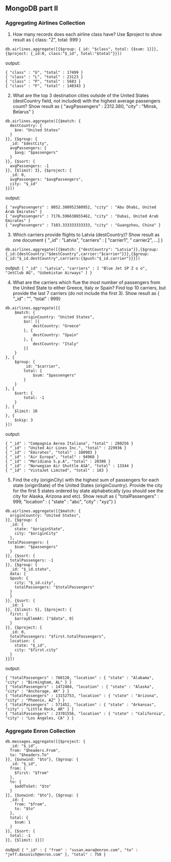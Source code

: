 ## MongoDB part II

### Aggregating Airlines Collection

1. How many records does each airline class have? Use $project to show result as { class:
"Z", total: 999 }  
  
```db.airlines.aggregate([{$group: {_id: "$class", total: {$sum: 1}}}, {$project: {_id:0, class:"$_id", total:"$total"}}])```  
  
output: 
```
{ "class" : "G", "total" : 17499 }
{ "class" : "L", "total" : 23123 }
{ "class" : "P", "total" : 5683 }
{ "class" : "F", "total" : 140343 }
```  

2. What are the top 3 destination cities outside of the United States (destCountry field, not
included) with the highest average passengers count? Show result as { "avgPassengers" :
2312.380, "city" : "Minsk, Belarus" }  

```
db.airlines.aggregate([{$match: {
  destCountry: {
    $ne: "United States"
  }
}}, {$group: {
  _id: "$destCity",
  avgPassengers: {
    $avg: "$passengers"
  }
}}, {$sort: {
  avgPassengers: -1
}}, {$limit: 3}, {$project: {
  _id: 0,
  avgPassengers: "$avgPassengers",
  city: "$_id"
}}])
```  

output:  

```
{ "avgPassengers" : 8052.380952380952, "city" : "Abu Dhabi, United Arab Emirates" }
{ "avgPassengers" : 7176.596638655462, "city" : "Dubai, United Arab Emirates" }
{ "avgPassengers" : 7103.333333333333, "city" : "Guangzhou, China" }
```  


3. Which carriers provide flights to Latvia (destCountry)? Show result as one document {
"_id" : "Latvia", "carriers" : [ "carrier1", " carrier2", …] }  

```db.airlines.aggregate([{$match: {"destCountry": "Latvia"}},{$group:{_id:{destCountry:"$destCountry",carrier:"$carrier"}}},{$group:{_id:"$_id.destCountry",carriers:{$push:"$_id.carrier"}}}])```  

output: ```{ "_id" : "Latvia", "carriers" : [ "Blue Jet SP Z o o", "JetClub AG", "Uzbekistan Airways" ] }```  


4. What are the carriers which flue the most number of passengers from the United State to either
Greece, Italy or Spain? Find top 10 carriers, but provide the last 7 carriers (do not include the
first 3). Show result as { "_id" : "<carrier>", "total" : 999}  

```
db.airlines.aggregate([{
    $match: {
        originCountry: "United States",
        $or: [{
            destCountry: "Greece"
        }, {
            destCountry: "Spain"
        }, {
            destCountry: "Italy"
        }]
    }
}, {
    $group: {
        _id: "$carrier",
        total: {
            $sum: "$passengers"
        }
    }
}, {
    $sort: {
        total: -1
    }
}, {
    $limit: 10
}, {
    $skip: 3
}])
```  
output: 
```
{ "_id" : "Compagnia Aerea Italiana", "total" : 280256 }
{ "_id" : "United Air Lines Inc.", "total" : 229936 }
{ "_id" : "Emirates", "total" : 100903 }
{ "_id" : "Air Europa", "total" : 94968 }
{ "_id" : "Meridiana S.p.A", "total" : 20308 }
{ "_id" : "Norwegian Air Shuttle ASA", "total" : 13344 }
{ "_id" : "VistaJet Limited", "total" : 183 }
```  

5. Find the city (originCity) with the highest sum of passengers for each state (originState)
of the United States (originCountry). Provide the city for the first 5 states ordered by state
alphabetically (you should see the city for Alaska, Arizona and etc). Show result as {
"totalPassengers" : 999, "location" : { "state" : "abc", "city" : "xyz"} }  
```
db.airlines.aggregate([{$match: {
  originCountry: "United States",
}}, {$group: {
  _id: {
    state: "$originState",
    city: "$originCity"
  },
 totalPassengers: {
    $sum: "$passengers"
  }
}}, {$sort: {
  totalPassengers: -1
}}, {$group: {
  _id: "$_id.state",
  data: {
  $push: {
    city: "$_id.city",
    totalPassengers: "$totalPassengers"
  } 
  }
}}, {$sort: {
  _id: 1
}}, {$limit: 5}, {$project: {
  first: {
    $arrayElemAt: ["$data", 0]
  }
}}, {$project: {
  _id: 0,
  totalPassengers: "$first.totalPassengers",
  location: {
    state: "$_id",
    city: "$first.city"
  }
}}])
```  
output: 
```
{ "totalPassengers" : 760120, "location" : { "state" : "Alabama", "city" : "Birmingham, AL" } }
{ "totalPassengers" : 1472404, "location" : { "state" : "Alaska", "city" : "Anchorage, AK" } }
{ "totalPassengers" : 13152753, "location" : { "state" : "Arizona", "city" : "Phoenix, AZ" } }
{ "totalPassengers" : 571452, "location" : { "state" : "Arkansas", "city" : "Little Rock, AR" } }
{ "totalPassengers" : 23701556, "location" : { "state" : "California", "city" : "Los Angeles, CA" } }
```  

### Aggregate Enron Collection

```
db.messages.aggregate([{$project: {
  _id: "$_id",
  from: "$headers.From",
  to: "$headers.To"
}}, {$unwind: "$to"}, {$group: {
  _id: "$_id",
  from: {
    $first: "$from"
  },
  to: {
    $addToSet: "$to"
  }
}}, {$unwind: "$to"}, {$group: {
  _id: {
    from: "$from",
    to: "$to"
  },
  total: {
    $sum: 1
  }
}}, {$sort: {
  total: -1
}}, {$limit: 1}])
```

output: 
```{ "_id" : { "from" : "susan.mara@enron.com", "to" : "jeff.dasovich@enron.com" }, "total" : 750 }```
